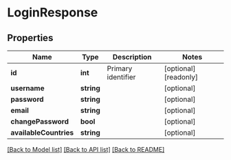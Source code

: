 # LoginResponse

## Properties
Name | Type | Description | Notes
------------ | ------------- | ------------- | -------------
**id** | **int** | Primary identifier | [optional] [readonly] 
**username** | **string** |  | [optional] 
**password** | **string** |  | [optional] 
**email** | **string** |  | [optional] 
**changePassword** | **bool** |  | [optional] 
**availableCountries** | **string** |  | [optional] 

[[Back to Model list]](../README.md#documentation-for-models) [[Back to API list]](../README.md#documentation-for-api-endpoints) [[Back to README]](../README.md)


